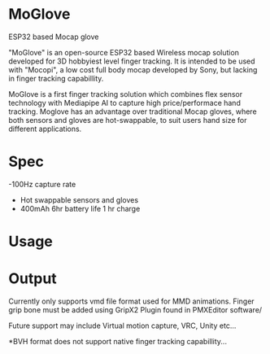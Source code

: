 # MoGlove
ESP32 based Mocap glove

"MoGlove" is an open-source ESP32 based Wireless mocap solution developed for 3D hobbyiest level finger tracking.
It is intended to be used with "Mocopi", a low cost full body mocap developed by Sony, but lacking in finger tracking capabillity.

MoGlove is a  first finger tracking solution which combines flex sensor technology with Mediapipe AI to capture high price/performace hand tracking.
Moglove has an advantage over traditional Mocap gloves, where both sensors and gloves are hot-swappable, to suit users hand size for different applications.

# Spec

-100Hz capture rate
- Hot swappable sensors and gloves
- 400mAh 6hr battery life 1 hr charge

# Usage


# Output
Currently only supports vmd file format used for MMD animations.
Finger grip bone must be added using GripX2 Plugin found in PMXEditor software/

Future support may include Virtual motion capture, VRC, Unity etc...

*BVH format does not support native finger tracking capabillity...

